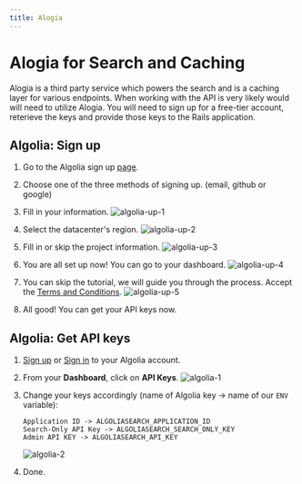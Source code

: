 ```yaml
---
title: Alogia
---
```


# Alogia for Search and Caching

Alogia is a third party service which powers the search and is a caching
layer for various endpoints. When working with the API is very likely
would will need to utilize Alogia. You will need to sign up for a
free-tier account, reterieve the keys and provide those keys to the
Rails application.

## Algolia: Sign up

1. Go to the Algolia sign up [page](https://www.algolia.com/apps/AJVD3Q9KL3/dashboard).

2. Choose one of the three methods of signing up. (email, github or google)

3. Fill in your information.
   ![algolia-up-1](https://user-images.githubusercontent.com/22895284/51078744-ad602c00-16ba-11e9-9f59-7f9f2cc0443f.png)

4. Select the datacenter's region.
   ![algolia-up-2](https://user-images.githubusercontent.com/22895284/51078745-ad602c00-16ba-11e9-81ee-6ec3310919d9.png)

5. Fill in or skip the project information.
   ![algolia-up-3](https://user-images.githubusercontent.com/22895284/51078746-ad602c00-16ba-11e9-9927-d790ce03761e.png)

6. You are all set up now! You can go to your dashboard.
   ![algolia-up-4](https://user-images.githubusercontent.com/22895284/51078747-ad602c00-16ba-11e9-8654-67c4d0f2e651.png)

7. You can skip the tutorial, we will guide you through the process. Accept the [Terms and Conditions](https://www.algolia.com/policies/terms).
   ![algolia-up-5](https://user-images.githubusercontent.com/22895284/51078748-ad602c00-16ba-11e9-8ff6-6becac2152ac.png)

8. All good! You can get your API keys now.

## Algolia: Get API keys

1. [Sign up](#algolia-sign-up) or [Sign in](https://www.algolia.com/users/sign_in) to your Algolia account.

2. From your **Dashboard**, click on **API Keys**.
   ![algolia-1](https://user-images.githubusercontent.com/22895284/51078770-2eb7be80-16bb-11e9-9dcc-ed6d9c52d935.png)

3. Change your keys accordingly (name of Algolia key -> name of our `ENV` variable):

   ```
   Application ID -> ALGOLIASEARCH_APPLICATION_ID
   Search-Only API Key -> ALGOLIASEARCH_SEARCH_ONLY_KEY
   Admin API KEY -> ALGOLIASEARCH_API_KEY
   ```

   ![algolia-2](https://user-images.githubusercontent.com/22895284/51078771-2eb7be80-16bb-11e9-9622-f19417f1b29c.png)

4. Done.
